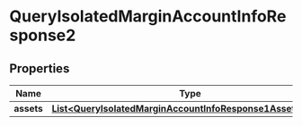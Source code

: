 

# QueryIsolatedMarginAccountInfoResponse2


## Properties

| Name | Type | Description | Notes |
|------------ | ------------- | ------------- | -------------|
|**assets** | [**List&lt;QueryIsolatedMarginAccountInfoResponse1AssetsInner&gt;**](QueryIsolatedMarginAccountInfoResponse1AssetsInner.md) |  |  [optional] |



